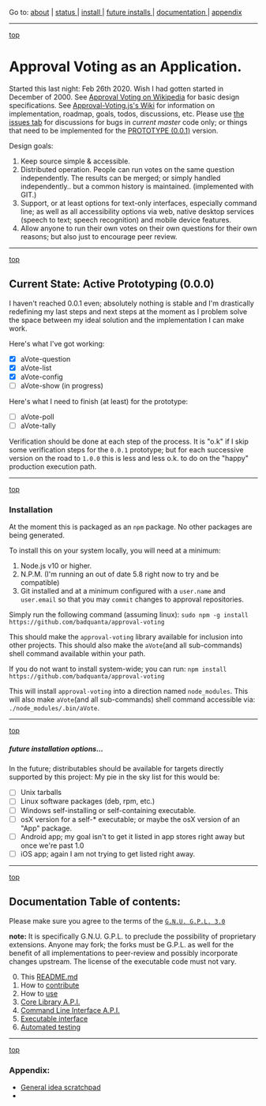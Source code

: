 <a name="goto"> Go to: </a>
<a href="#about">about</a> |
<a href="#status"> status </a> |
<a href="#installation"> install </a> |
<a href="#installationRoadmap"> future installs </a> |
<a href="#documentation"> documentation </a> |
<a href="#appendix"> appendix </a>

---

<a name="about"><a href="#goto">top</a></a>

# Approval Voting as an Application.

Started this last night: Feb 26th 2020. 
Wish I had gotten started in December of 2000.
See [Approval Voting on Wikipedia](https://en.wikipedia.org/wiki/Approval_voting) for basic design specifications.
See [Approval-Voting.js's Wiki](https://github.com/badquanta/approval-voting/wiki/) for information on implementation, roadmap, goals, todos, discussions, etc.
Please use [the issues tab](https://github.com/badquanta/approval-voting/issues) for discussions for bugs in _current master_ code only;
or things that need to be implemented for the [PROTOTYPE (0.0.1)](https://github.com/badquanta/approval-voting/milestone/1) version.


Design goals:

1) Keep source simple & accessible.
2) Distributed operation.  People can run votes on the same question independently.  The results can be merged; or simply handled independently.. but a common history is maintained. (implemented with GIT.)
2) Support, or at least options for text-only interfaces, especially command line; 
as well as all accessibility options via web, native desktop services (speech to text; speech recognition) and mobile device features.
3) Allow anyone to run their own votes on their own questions for their own reasons; but also just to encourage peer review.

---

<a name="status"><a href="#goto">top</a></a>

## Current State: Active Prototyping (0.0.0)

I haven't reached 0.0.1 even; absolutely nothing is stable and I'm drastically redefining my last steps and next steps at the moment
as I problem solve the space between my ideal solution and the implementation I can make work.

Here's what I've got working:

 - [X] aVote-question
 - [X] aVote-list
 - [x] aVote-config
 - [ ] aVote-show (in progress)

Here's what I need to finish (at least) for the prototype:

 - [ ] aVote-poll
 - [ ] aVote-tally

Verification should be done at each step of the process.
It is "o.k" if I skip some verification steps for the `0.0.1`
prototype; but for each successive version on the road to `1.0.0`
this is less and less o.k. to do on the "happy" production execution
path.

---

<a name="installation"><a href="#goto">top</a></a>

### Installation

At the moment this is packaged as an `npm` package.  No other packages are being generated.

To install this on your system locally, you will need at a minimum:

1) Node.js v10 or higher.
2) N.P.M. (I'm running an out of date 5.8 right now to try and be compatible)
3) Git installed and at a minimum configured with a `user.name` and `user.email` so that you may `commit` changes to approval repositories.

Simply run the following command (assuming linux): `sudo npm -g install https://github.com/badquanta/approval-voting`

This should make the `approval-voting` library available for inclusion into other projects.
This should also make the `aVote`(and all sub-commands) shell command available within your path.

If you do not want to install system-wide; you can run: `npm install https://github.com/badquanta/approval-voting`

This will install `approval-voting` into a direction named `node_modules`.
This will also make `aVote`(and all sub-commands) shell command accessible via: `./node_modules/.bin/aVote`.

---

<a name="installationRoadmap"><a href="#goto">top</a></a>

##### future installation options...

In the future; distributables should be available for targets directly supported by this project:
My pie in the sky list for this would be:
* [ ] Unix tarballs
* [ ] Linux software packages (deb, rpm, etc.)
* [ ] Windows self-installing or self-containing executable.
* [ ] osX version for a self-* executable; or maybe the osX version of an "App" package.
* [ ] Android app; my goal isn't to get it listed in app stores right away but once we're past 1.0
* [ ] iOS app; again I am not trying to get listed right away.

---

<a name="documentation"><a href="#goto">top</a></a>

## Documentation Table of contents:

  Please make sure you agree to the terms of the [`G.N.U. G.P.L. 3.0`](./LICENSE)

  __note:__ It is specifically G.N.U. G.P.L. to preclude the possibility of proprietary extensions.  Anyone may fork; the forks must be G.P.L. as well for the benefit of all implementations to peer-review and possibly incorporate changes upstream.  The license of the executable code must not vary.

0) This [README.md](./REAMDE.md)
1) How to [contribute](./CONTRIBUTING.md)
2) How to [use](./USEAGE.md)
3) [Core Library A.P.I.](./lib/)
4) [Command Line Interface A.P.I.](./cli)
5) [Executable interface](./bin)
6) [Automated testing](./test)

---

<a name="appendx"><a href="#goto">top</a></a>

### Appendix:

* [General idea scratchpad](./IDEA.md)
* 